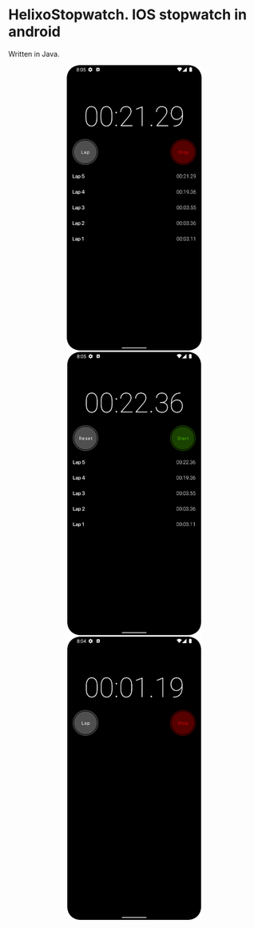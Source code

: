 # HelixoStopwatch. IOS stopwatch in android

Written in Java.

<p align="center">
<img src="preview/img1.png" width="270"/>
<img src="preview/img2.png" width="268"/>
<img src="preview/img3.png" width="268"/>
</p>
